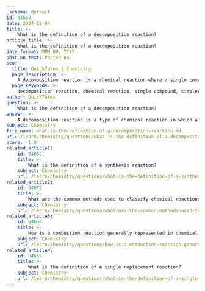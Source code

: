 ```yaml
---
_schema: default
id: 84659
date: 2024-12-04
title: >-
    What is the definition of a decomposition reaction?
article_title: >-
    What is the definition of a decomposition reaction?
date_format: MMM DD, YYYY
post_on_text: Posted on
seo:
  title: QuickTakes | Chemistry
  page_description: >-
    A decomposition reaction is a chemical reaction where a single compound breaks down into two or more simpler substances, requiring energy input and can be classified into various types like thermal decomposition, photolytic decomposition, and electrolysis.
  page_keywords: >-
    decomposition reaction, chemical reaction, single compound, simpler substances, synthesis reaction, energy input, thermal decomposition, photolytic decomposition, electrolysis, carbonic acid, bond breaking
author: QuickTakes
question: >-
    What is the definition of a decomposition reaction?
answer: >-
    A decomposition reaction is a type of chemical reaction in which a single compound breaks down into two or more simpler substances. This process is essentially the opposite of a synthesis reaction, where simpler substances combine to form a more complex compound. The general form of a decomposition reaction can be represented as:\n\n$$\n\ce{AB} \rightarrow \ce{A} + \ce{B}\n$$\n\nIn most cases, decomposition reactions require an input of energy to proceed, which can come in the form of heat, light, or electricity. This energy is necessary to break the bonds within the compound, allowing it to separate into its constituent parts.\n\nFor example, when carbonic acid (H₂CO₃) decomposes, it breaks down into carbon dioxide (CO₂) and water (H₂O):\n\n$$\n\ce{H2CO3 (aq) -> CO2 (g) + H2O (l)}\n$$\n\nDecomposition reactions can be classified into several types, including thermal decomposition (where heat is applied), photolytic decomposition (where light energy is used), and electrolysis (where an electric current is applied). Each of these types involves different mechanisms and conditions for the breakdown of the reactant.
subject: Chemistry
file_name: what-is-the-definition-of-a-decomposition-reaction.md
url: /learn/chemistry/questions/what-is-the-definition-of-a-decomposition-reaction
score: -1.0
related_article1:
    id: 84656
    title: >-
        What is the definition of a synthesis reaction?
    subject: Chemistry
    url: /learn/chemistry/questions/what-is-the-definition-of-a-synthesis-reaction
related_article2:
    id: 84672
    title: >-
        What are the common methods used to classify chemical reactions?
    subject: Chemistry
    url: /learn/chemistry/questions/what-are-the-common-methods-used-to-classify-chemical-reactions
related_article3:
    id: 84664
    title: >-
        How is a combustion reaction generally represented in chemical equations?
    subject: Chemistry
    url: /learn/chemistry/questions/how-is-a-combustion-reaction-generally-represented-in-chemical-equations
related_article4:
    id: 84665
    title: >-
        What is the definition of a single replacement reaction?
    subject: Chemistry
    url: /learn/chemistry/questions/what-is-the-definition-of-a-single-replacement-reaction
---
```


&nbsp;